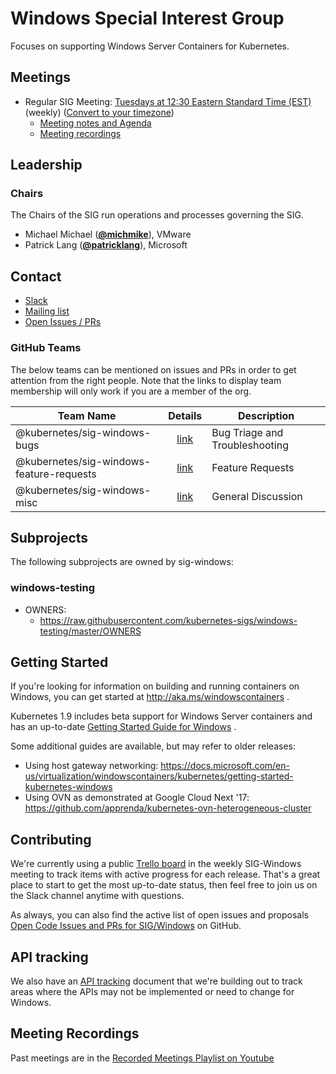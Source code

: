 <!---
This is an autogenerated file!

Please do not edit this file directly, but instead make changes to the
sigs.yaml file in the project root.

To understand how this file is generated, see https://git.k8s.io/community/generator/README.md
--->
# Windows Special Interest Group


Focuses on supporting Windows Server Containers for Kubernetes.


## Meetings
- Regular SIG Meeting: [Tuesdays at 12:30 Eastern Standard Time (EST)](https://docs.google.com/document/d/1FQx0BPlkkl1Bn0c9ocVBxYIKojpmrS1CFP5h0DI68AE/edit) (weekly) ([Convert to your timezone](http://www.thetimezoneconverter.com/?t=12:30&tz=Eastern%20Standard%20Time%20%28EST%29))
  - [Meeting notes and Agenda](https://docs.google.com/document/d/1Tjxzjjuy4SQsFSUVXZbvqVb64hjNAG5CQX8bK7Yda9w/edit#heading=h.kbz22d1yc431)
  - [Meeting recordings](https://www.youtube.com/playlist?list=PL69nYSiGNLP2OH9InCcNkWNu2bl-gmIU4)

## Leadership

### Chairs

The Chairs of the SIG run operations and processes governing the SIG.

- Michael Michael (**[@michmike](https://github.com/michmike)**), VMware
- Patrick Lang (**[@patricklang](https://github.com/patricklang)**), Microsoft

## Contact

- [Slack](https://kubernetes.slack.com/messages/sig-windows)
- [Mailing list](https://groups.google.com/forum/#!forum/kubernetes-sig-windows)
- [Open Issues / PRs](https://github.com/search?q=org%3Akubernetes+org%3Akubernetes-client+org%3Akubernetes-csi+org%3Akubernetes-incubator+org%3Akubernetes-retired+org%3Akubernetes-sigs+is%3Aopen+label%3Asig%2Fwindows)


### GitHub Teams

The below teams can be mentioned on issues and PRs in order to get attention from the right people.
Note that the links to display team membership will only work if you are a member of the org.

| Team Name | Details | Description |
| --------- |:-------:| ----------- |
| @kubernetes/sig-windows-bugs | [link](https://github.com/orgs/kubernetes/teams/sig-windows-bugs) | Bug Triage and Troubleshooting |
| @kubernetes/sig-windows-feature-requests | [link](https://github.com/orgs/kubernetes/teams/sig-windows-feature-requests) | Feature Requests |
| @kubernetes/sig-windows-misc | [link](https://github.com/orgs/kubernetes/teams/sig-windows-misc) | General Discussion |

## Subprojects

The following subprojects are owned by sig-windows:

### windows-testing
- OWNERS:
  - https://raw.githubusercontent.com/kubernetes-sigs/windows-testing/master/OWNERS

<!-- BEGIN CUSTOM CONTENT -->
## Getting Started

If you're looking for information on building and running containers on Windows, you can get started at http://aka.ms/windowscontainers .

Kubernetes 1.9 includes beta support for Windows Server containers and has an up-to-date [Getting Started Guide for Windows](https://kubernetes.io/docs/getting-started-guides/windows/) .

Some additional guides are available, but may refer to older releases:

* Using host gateway networking: https://docs.microsoft.com/en-us/virtualization/windowscontainers/kubernetes/getting-started-kubernetes-windows 
* Using OVN as demonstrated at Google Cloud Next '17: https://github.com/apprenda/kubernetes-ovn-heterogeneous-cluster

## Contributing

We're currently using a public [Trello board](https://trello.com/b/rjTqrwjl/windows-k8s-roadmap) in the weekly SIG-Windows meeting to track items with active progress for each release. That's a great place to start to get the most up-to-date status, then feel free to join us on the Slack channel anytime with questions.

As always, you can also find the active list of open issues and proposals [Open Code Issues and PRs for SIG/Windows](https://github.com/kubernetes/kubernetes/labels/sig%2Fwindows) on GitHub.

## API tracking
We also have an [API tracking](https://github.com/kubernetes/community/blob/master/sig-windows/api-tracking.md) document that we're building out to track areas where the APIs may not be implemented or need to change for Windows.

## Meeting Recordings

Past meetings are in the [Recorded Meetings Playlist on Youtube](https://www.youtube.com/playlist?list=PL69nYSiGNLP2OH9InCcNkWNu2bl-gmIU4&jct=LZ9EIvD4DGrhr2h4r0ItaBmco7gTgw)

<!-- END CUSTOM CONTENT -->
